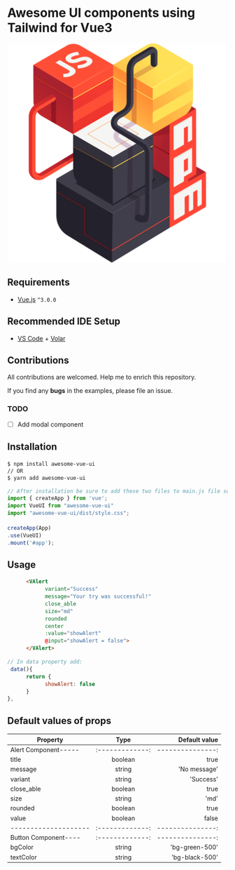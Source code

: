 # Awesome UI components using Tailwind for Vue3

<p align="center" style="text-align:center;">
      <a href="https://www.npmjs.com/package/awesome-vue-ui">
            <img alt="awesome-vue-ui" src="/NPM_Final.png" width="500" />
      </a>
</p>

## Requirements

- [Vue.js](https://github.com/vuejs/vue) `^3.0.0`

## Recommended IDE Setup

- [VS Code](https://code.visualstudio.com/) + [Volar](https://marketplace.visualstudio.com/items?itemName=Vue.volar)

## Contributions

All contributions are welcomed. Help me to enrich this repository.

If you find any **bugs** in the examples, please file an issue.

### TODO

- [ ] Add modal component

## Installation

```shell
$ npm install awesome-vue-ui
// OR
$ yarn add awesome-vue-ui
```

```js
// After installation be sure to add these two files to main.js file so you can use components globally:
import { createApp } from 'vue';
import VueUI from "awesome-vue-ui"
import "awesome-vue-ui/dist/style.css";

createApp(App)
.use(VueUI)
.mount('#app');
```

## Usage

```html
      <VAlert 
            variant="Success"
            message="Your try was successful!"
            close_able
            size="md"
            rounded
            center
            :value="showAlert"
            @input="showAlert = false">
      </VAlert>
```

```js
// In data property add:
 data(){
      return {
            showAlert: false
      }
},
```

## Default values of props
| Property             | Type          | Default value   |
| -------------------- |:-------------:| ---------------:|
| Alert Component----- |:-------------:| ---------------:|
| title                | boolean       | true            |
| message              | string        | 'No message'    |
| variant              | string        | 'Success'       |
| close_able           | boolean       | true            |
| size                 | string        | 'md'            |
| rounded              | boolean       | true            |
| value                | boolean       | false           |
| -------------------- |:-------------:| ---------------:|
| Button Component---- |:-------------:| ---------------:|
| bgColor              | string        | 'bg-green-500'  |
| textColor            | string        | 'bg-black-500'  |